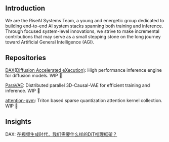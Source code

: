 ## Introduction

We are the RiseAI Systems Team, a young and energetic group dedicated to building end-to-end AI system stacks spanning both training and inference. Through focused system-level innovations, we strive to make incremental contributions that may serve as a small stepping stone on the long journey toward Artificial General Intelligence (AGI).

## Repositories

[DAX(Diffusion Accelerated eXecution)](https://github.com/RiseAI-Sys/DAX): High performance inference engine for diffusion models. WIP :construction:

[ParaVAE](https://github.com/RiseAI-Sys/ParaVAE): Distributed parallel 3D-Causal-VAE for efficient training and inference. WIP :construction:

[attention-gym](https://github.com/RiseAI-Sys/attention-gym): Triton based sparse quantization attention kernel collection. WIP :construction:

## Insights

DAX: [在视频生成时代，我们需要什么样的DiT推理框架？](https://www.zhihu.com/question/1934635266095703079/answer/1934667070269822782)